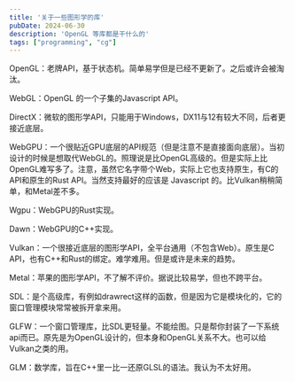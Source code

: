 ```yaml
---
title: '关于一些图形学的库'
pubDate: 2024-06-30
description: 'OpenGL 等库都是干什么的'
tags: ["programming", "cg"]
---
```


OpenGL：老牌API，基于状态机。简单易学但是已经不更新了。之后或许会被淘汰。

WebGL：OpenGL 的一个子集的Javascript API。

DirectX：微软的图形学API，只能用于Windows，DX11与12有较大不同，后者更接近底层。

WebGPU：一个很贴近GPU底层的API规范（但是注意不是直接面向底层）。当初设计的时候是想取代WebGL的。照理说是比OpenGL高级的。但是实际上比OpenGL难写多了。注意，虽然它名字带个Web，实际上它也支持原生，有C的API和原生的Rust API。当然支持最好的应该是 Javascript 的。比Vulkan稍稍简单，和Metal差不多。

Wgpu：WebGPU的Rust实现。

Dawn：WebGPU的C++实现。

Vulkan：一个很接近底层的图形学API，全平台通用（不包含Web）。原生是C API，也有C++和Rust的绑定。难学难用。但是或许是未来的趋势。

Metal：苹果的图形学API，不了解不评价。据说比较易学，但也不跨平台。

SDL：是个高级库，有例如drawrect这样的函数，但是因为它是模块化的，它的窗口管理模块常常被拆开拿来用。

GLFW：一个窗口管理库，比SDL更轻量。不能绘图。只是帮你封装了一下系统api而已。原先是为OpenGL设计的，但本身和OpenGL关系不大。也可以给Vulkan之类的用。

GLM：数学库，旨在C++里一比一还原GLSL的语法。我认为不太好用。